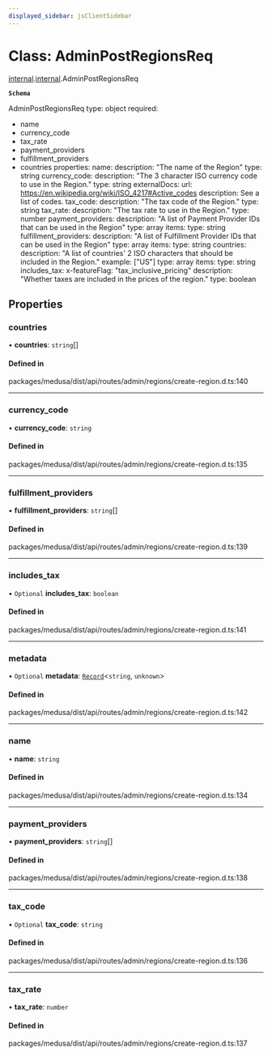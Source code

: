 ```yaml
---
displayed_sidebar: jsClientSidebar
---
```


# Class: AdminPostRegionsReq

[internal](../modules/internal-8.md).[internal](../modules/internal-8.internal.md).AdminPostRegionsReq

**`Schema`**

AdminPostRegionsReq
type: object
required:
  - name
  - currency_code
  - tax_rate
  - payment_providers
  - fulfillment_providers
  - countries
properties:
  name:
    description: "The name of the Region"
    type: string
  currency_code:
    description: "The 3 character ISO currency code to use in the Region."
    type: string
    externalDocs:
      url: https://en.wikipedia.org/wiki/ISO_4217#Active_codes
      description: See a list of codes.
  tax_code:
    description: "The tax code of the Region."
    type: string
  tax_rate:
    description: "The tax rate to use in the Region."
    type: number
  payment_providers:
    description: "A list of Payment Provider IDs that can be used in the Region"
    type: array
    items:
      type: string
  fulfillment_providers:
    description: "A list of Fulfillment Provider IDs that can be used in the Region"
    type: array
    items:
      type: string
  countries:
    description: "A list of countries' 2 ISO characters that should be included in the Region."
    example: ["US"]
    type: array
    items:
      type: string
  includes_tax:
    x-featureFlag: "tax_inclusive_pricing"
    description: "Whether taxes are included in the prices of the region."
    type: boolean

## Properties

### countries

• **countries**: `string`[]

#### Defined in

packages/medusa/dist/api/routes/admin/regions/create-region.d.ts:140

___

### currency\_code

• **currency\_code**: `string`

#### Defined in

packages/medusa/dist/api/routes/admin/regions/create-region.d.ts:135

___

### fulfillment\_providers

• **fulfillment\_providers**: `string`[]

#### Defined in

packages/medusa/dist/api/routes/admin/regions/create-region.d.ts:139

___

### includes\_tax

• `Optional` **includes\_tax**: `boolean`

#### Defined in

packages/medusa/dist/api/routes/admin/regions/create-region.d.ts:141

___

### metadata

• `Optional` **metadata**: [`Record`](../modules/internal.md#record)<`string`, `unknown`\>

#### Defined in

packages/medusa/dist/api/routes/admin/regions/create-region.d.ts:142

___

### name

• **name**: `string`

#### Defined in

packages/medusa/dist/api/routes/admin/regions/create-region.d.ts:134

___

### payment\_providers

• **payment\_providers**: `string`[]

#### Defined in

packages/medusa/dist/api/routes/admin/regions/create-region.d.ts:138

___

### tax\_code

• `Optional` **tax\_code**: `string`

#### Defined in

packages/medusa/dist/api/routes/admin/regions/create-region.d.ts:136

___

### tax\_rate

• **tax\_rate**: `number`

#### Defined in

packages/medusa/dist/api/routes/admin/regions/create-region.d.ts:137

